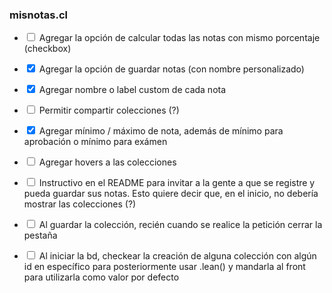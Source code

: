 ### misnotas.cl

- <input type="checkbox"> Agregar la opción de calcular todas las notas con mismo porcentaje (checkbox)

- <input type="checkbox" checked> Agregar la opción de guardar notas (con nombre personalizado)

- <input type="checkbox" checked> Agregar nombre o label custom de cada nota

- <input type="checkbox"> Permitir compartir colecciones (?)

- <input type="checkbox" checked> Agregar mínimo / máximo de nota, además de mínimo para aprobación o mínimo para exámen

- <input type="checkbox"> Agregar hovers a las colecciones

- <input type="checkbox"> Instructivo en el README para invitar a la gente a que se registre y pueda guardar sus notas. Esto quiere decir que, en el inicio, no debería mostrar las colecciones (?)

- <input type="checkbox"> Al guardar la colección, recién cuando se realice la petición cerrar la pestaña

- <input type="checkbox"> Al iniciar la bd, checkear la creación de alguna colección con algún id en específico para posteriormente usar .lean() y mandarla al front para utilizarla como valor por defecto
